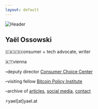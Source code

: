 ```yaml
---
layout: default
---
```

![Header](https://yaeloss.github.io/yaelat.github.io/assets/images/head.png)

## Yaël Ossowski

  
  <p>🇨🇦🇺🇸consumer + tech advocate, writer
  
  <p>🇦🇹vienna</p>

  <p>–deputy director <a href="https://consumerchoicecenter.org">Consumer Choice Center</a></p>
    
  <p>–visiting fellow <a href="https://www.btcpolicy.org/authors/yael-ossowski">Bitcoin Policy Institute</a></p>
          
  <p>–archive of <a href="http:/yael.ca/">articles</a>, <a href="/links">social media</a>, <a href="/contact">contact</a></p>

  <p>&#9889;yael[at]yael.at</p>
